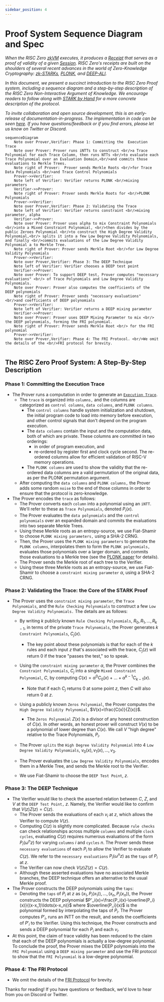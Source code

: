 ```yaml
---
sidebar_position: 4
---
```


# Proof System Sequence Diagram and Spec

*When the RISC Zero [zkVM] executes, it produces a [Receipt] that serves as a proof of validity of a given [Session]. 
RISC Zero's receipts are built on the shoulders of several recent advances in the world of Zero-Knowledge Cryptography: [zk-STARKs](https://eprint.iacr.org/2018/046.pdf), [PLONK](https://eprint.iacr.org/2019/953.pdf), and [DEEP-ALI](https://arxiv.org/pdf/1903.12243.pdf).*

*In this document, we present a succinct introduction to the RISC Zero Proof system, including a sequence diagram and a step-by-step description of the RISC Zero Non-Interactive Argument of Knowledge. 
We encourage readers to follow along with [STARK by Hand](stark-by-hand) for a more concrete description of the protocol.*

*To invite collaboration and open source development, this is an early-release of documentation-in-progress. 
The implementation in code can be seen [here](https://github.com/risc0/risc0/blob/v0.7.2/risc0/zkp/prove/prove.cpp). 
If you have questions/feedback or if you find errors, please let us know on Twitter or Discord.*

```mermaid
sequenceDiagram
    Note over Prover,Verifier: Phase 1: Committing the  Execution Trace
    Note over Prover: Prover runs iNTTs to construct <br/>a Trace Polynomial for each Trace Column, then runs NTTs <br/>to evaluate each Trace Polynomial over an Evaluation Domain,<br/>and commits those evaluations to Merkle Trees.
    Note right of Prover:  Prover sends Merkle Roots <br/>for Trace Data Polynomials <br/>and Trace Control Polynomials
    Prover->>Verifier: 
    Note left of Verifier: Verifier returns PLONK <br/>mixing parameters
    Verifier->>Prover: 
    Note right of Prover: Prover sends Merkle Roots for <br/>PLONK Polynomials 
    Prover->>Verifier: 
    Note over Prover,Verifier: Phase 2: Validating the Trace
    Note left of Verifier: Verifier returns constraint <br/>mixing parameter, alpha
    Verifier->>Prover: 
    Note over Prover: Prover uses alpha to mix Constraint Polynomials <br/>into a Mixed Constraint Polynomial, <br/>then divides by the public Zeroes Polynomial <br/>to construct the High Degree Validity Polynomial,<br/> splits it into a few Low Degree Validity Polynomials, and finally <br/>commits evaluations of the Low Degree Validity Polynomial a to Merkle Tree.
    Note right of Prover: Prover sends Merkle Root <br/>for Low Degree Validity Polynomials
    Prover->>Verifier: 
    Note over Prover,Verifier: Phase 3: The DEEP Technique
    Note left of Verifier: Verifier chooses a DEEP test point
    Verifier->>Prover: 
    Note over Prover: To support DEEP test, Prover computes "necessary evaluations" <br/> of Trace Polynomials and Low Degree Validity Polynomials. 
    Note over Prover: Prover also computes the coefficients of the DEEP polynomials
    Note right of Prover: Prover sends "necessary evaluations" <br/>and coefficients of DEEP polynomials
    Prover->>Verifier: 
    Note left of Verifier: Verifier returns a DEEP mixing parameter
    Verifier->>Prover: 
    Note over Prover: Prover uses DEEP Mixing Parameter to mix <br/> the DEEP polynomials, forming the FRI polynomial. 
    Note right of Prover: Prover sends Merkle Root <br/> for the FRI polynomial
    Prover->>Verifier: 
    Note over Prover,Verifier: Phase 4: The FRI Protocol. <br/>We omit the details of the <br/>FRI protocol for brevity.
  
```
## The RISC Zero Proof System: A Step-By-Step Description

### Phase 1: Committing the Execution Trace
- The Prover runs a computation in order to generate an [`Execution Trace`](what_is_a_trace.md). 
  - The `trace` is organized into `columns,` and the columns are categorized as `control columns`, `data columns`, and `PLONK columns`.
    - The `control columns` handle system initialization and shutdown, the initial program code to load into memory before execution, and other control signals that don't depend on the program execution.
    - The `data columns` contain the input and the computation data, both of which are private. These columns are committed in two orderings: 
      - in order of program execution, and 
      - re-ordered by register first and clock cycle second. The re-ordered columns allow for efficient validation of RISC-V memory operations.
    - The `PLONK columns` are used to show the validity that the re-ordered data columns are a valid permutation of the original data, as per the PLONK permutation argument. 
  - After computing the `data columns` and `PLONK columns,` the Prover adds some random `noise` to the end of those columns in order to ensure that the protocol is zero-knowledge.
- The Prover encodes the `trace` as follows:  
  - The Prover converts each `column` into a polynomial using an `iNTT`. We'll refer to these as `Trace Polynomials`, denoted $P_i(x)$.
  - The Prover evaluates the `data polynomials` and the `control polynomials` over an expanded domain and commits the evaluations into two separate Merkle Trees.
  - Using these Merkle roots as an entropy-source, we use Fiat-Shamir to choose `PLONK mixing parameters,` using a SHA-2 CRNG.
  - Then, the Prover uses the `PLONK mixing parameters` to generate the `PLONK columns`, interpolates them to form the `PLONK polynomials,` evaluates those polynomials over a larger domain, and commits those evaluations to a Merkle tree (see the [PLONK paper](https://eprint.iacr.org/2019/953.pdf) for details). 
  - The Prover sends the Merkle root of each tree to the Verifier.
  - Using these three Merkle roots as an entropy-source, we use Fiat-Shamir to choose a `constraint mixing parameter` $\alpha$, using a SHA-2 CRNG.
### Phase 2: Validating the Trace: the Core of the STARK Proof
- The Prover uses the `constraint mixing parameter`, the `Trace Polynomials`, and the `Rule Checking Polynomials` to construct a few `Low Degree Validity Polynomials.` The details are as follows:
  - By writing $k$ publicly known `Rule Checking Polynomials`,  $R_0, R_1, ..., R_{k-1}$, in terms of the private `Trace Polynomials`, the Prover generates $k$ `Constraint Polynomials`, $C_j(x)$. 
    - The key point about these polynomials is that for each of the $k$ rules and each input $z$ that's associated with the trace, $C_j(z)$ will return 0 if the trace "passes the test," so to speak. 
  - Using the `constraint mixing parameter` $\alpha$, the Prover combines the `Constraint Polynomials`, $C_j$ into a single `Mixed Constraint Polynomial`, $C$, by computing $C(x)=\alpha^0C_0(x)+\ldots+\alpha^{k-1}C_{k-1}(x).$ 
    - Note that if each $C_j$ returns 0 at some point $z$, then $C$ will also return 0 at $z$. 
  - Using a publicly known `Zeros Polynomial`, the Prover computes the `High Degree Validity Polynomial`, $V(x)=\frac{C(x)}{Z(x)}$.
    - The `Zeros Polynomial` $Z(x)$ is a divisor of any honest construction of $C(x)$. 
      In other words, an honest prover will construct $V(x)$ to be a polynomial of lower degree than $C(x)$. 
      We call $V$ "high degree" relative to the Trace Polynomials, $P_i$.
  - The Prover `splits` the `High Degree Validity Polynomial` into 4 `Low Degree Validity Polynomials`, $v_0(x), v_1(x), ..., v_3$. 
  
  - The Prover evaluates the `Low Degree Validity Polynomials`, encodes them in a Merkle Tree, and sends the Merkle root to the Verifier. 
  
  - We use Fiat-Shamir to choose the `DEEP Test Point`, $z$. 
### Phase 3: The DEEP Technique
- The Verifier would like to check the asserted relation between $C$, $Z$, and $V$ at the `DEEP Test Point,` $z$. 
  Namely, the Verifier would like to confirm that $V(z)Z(z)=C(z)$.
  - The Prover sends the evaluations of each $v_i$ at $z$, which allows the Verifier to compute $V(z)$. 
  - Computing $C(z)$ is slightly more complicated. Because `rule checks` can check relationships across multiple `columns` and multiple `clock cycles`,  evaluating $C(z)$ requires numerous evaluations of the form $P_i(\omega^nz)$ for varying `columns` $i$ and `cycles` $n$. 
    The Prover sends these `necessary evaluations` of each $P_i$ to allow the Verifier to evaluate $C(z)$. 
    We refer to the `necessary evaluations` $P_i(\omega^nz)$ as the `taps` of $P_i$ at $z$. 
  - The Verifier can now check $V(z)Z(z)=C(z)$. 
  - Although these asserted evaluations have no associated Merkle branches, the DEEP technique offers an alternative to the usual Merkle proof.
- The Prover constructs the DEEP polynomials using the `taps`:
  - Denoting the `taps` of $P_i$ at $z$ as $(x_1,P_i(x_1)),\ldots,(x_n,P_i(x_n))$, the Prover constructs the DEEP polynomial $P'_i(x)=\frac{P_i(x)-\overline{P_i}(x)}{(x-x_1)\ldots(x-x_n)}$ where $\overline{P_i}(x)$ is the polynomial formed by interpolating the taps of $P_i$. The Prover computes $P'_i$, runs an iNTT on the result, and sends the coefficients of $P'_i$ to the Verifier. 
    Using this technique, the Prover constructs and sends a DEEP polynomial for each $P_i$ and each $v_i$. 
- At this point, the claim of trace validity has been reduced to the claim that each of the DEEP polynomials is actually a low-degree polynomial. 
  To conclude the proof, the Prover mixes the DEEP polynomials into the `FRI Polynomial` using a `DEEP mixing parameter` and use the FRI protocol to show that the `FRI Polynomial` is a low-degree polynomial. 
### Phase 4: The FRI Protocol
- We omit the details of the [FRI Protocol](../../reference-docs/about-fri.md) for brevity. 

Thanks for reading! If you have questions or feedback, we'd love to hear from you on Discord or Twitter.

[zkVM]: https://docs.rs/risc0-zkvm/latest/risc0_zkvm/
[Receipt]: https://docs.rs/risc0-zkvm/latest/risc0_zkvm/receipt/
[Session]: https://docs.rs/risc0-zkvm/latest/risc0_zkvm/struct.Session.html

